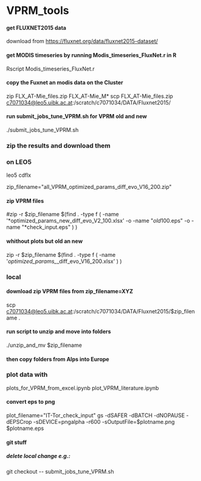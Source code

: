# VPRM_tools

#### get FLUXNET2015 data
download from https://fluxnet.org/data/fluxnet2015-dataset/

#### get MODIS timeseries by running Modis_timeseries_FluxNet.r in R
Rscript Modis_timeseries_FluxNet.r

#### copy the Fuxnet an modis data on the Cluster
zip FLX_AT-Mie_files.zip  FLX_AT-Mie_M* 
scp FLX_AT-Mie_files.zip c7071034@leo5.uibk.ac.at:/scratch/c7071034/DATA/Fluxnet2015/

#### run submit_jobs_tune_VPRM.sh for VPRM old and new
./submit_jobs_tune_VPRM.sh

### zip the results and download them 
### on LEO5
leo5
cdflx

zip_filename="all_VPRM_optimized_params_diff_evo_V16_200.zip"
#### zip VPRM files
#zip -r $zip_filename $(find . -type f \( -name '*optimized_params_new_diff_evo_V2_100.xlsx' -o -name "*old*100.eps" -o -name "*check_input.eps" \) )
#### whithout plots but old an new
zip -r $zip_filename $(find . -type f \( -name '*optimized_params_*_diff_evo_V16_200.xlsx'  \) )

### local
#### download zip VPRM files from zip_filename=XYZ
scp c7071034@leo5.uibk.ac.at:/scratch/c7071034/DATA/Fluxnet2015/$zip_filename .
#### run script to unzip and move into folders
./unzip_and_mv $zip_filename 

#### then copy folders from Alps into Europe

### plot data with 
plots_for_VPRM_from_excel.ipynb
plot_VPRM_literature.ipynb

#### convert eps to png
plot_filename="IT-Tor_check_input"
gs -dSAFER -dBATCH -dNOPAUSE -dEPSCrop -sDEVICE=pngalpha -r600 -sOutputFile=$plotname.png $plotname.eps

#### git stuff
##### delete local change e.g.:
git checkout -- submit_jobs_tune_VPRM.sh

